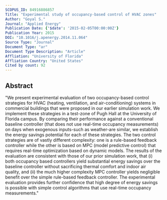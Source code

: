```yaml
---
SCOPUS_ID: 84916886857
Title: "Experimental study of occupancy-based control of HVAC zones"
Author: "Goyal S."
Journal: "Applied Energy"
Publication Date: {'$date': '2015-02-05T00:00:00Z'}
Publication Year: 2015
DOI: "10.1016/j.apenergy.2014.11.064"
Source Type: "Journal"
Document Type: "ar"
Document Type Description: "Article"
Affliation: "University of Florida"
Affliation Country: "United States"
Cited by count: 92
---
```


## Abstract
"We present experimental evaluation of two occupancy-based control strategies for HVAC (heating, ventilation, and air-conditioning) systems in commercial buildings that were proposed in our earlier simulation work. We implement these strategies in a test-zone of Pugh Hall at the University of Florida campus. By comparing their performance against a conventional baseline controller (that does not use real-time occupancy measurements) on days when exogenous inputs-such as weather-are similar, we establish the energy savings potential for each of these strategies. The two control strategies are of vastly different complexity: one is a rule-based feedback controller while the other is based on MPC (model predictive control) that requires real-time optimization based on dynamic models. The results of the evaluation are consistent with those of our prior simulation work, that (i) both occupancy based controllers yield substantial energy savings over the baseline controller without sacrificing thermal comfort and indoor air quality, and (ii) the much higher complexity MPC controller yields negligible benefit over the simple rule-based feedback controller. The experimental evaluation provides further confidence that high degree of energy savings is possible with simple control algorithms that use real-time occupancy measurements."
